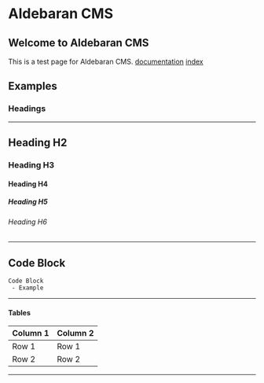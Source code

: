 # Aldebaran CMS

## Welcome to Aldebaran CMS

This is a test page for Aldebaran CMS.
[documentation](/documentation/index)
[index](documentation/links/index.md)

## Examples

### Headings
---

## Heading H2
### Heading H3
#### Heading H4
##### Heading H5
###### Heading H6

---

## Code Block
 
```
Code Block
 - Example
```
---

#### Tables

| Column 1 | Column 2 |
| -------- | -------- |
| Row 1    | Row 1    |
| Row 2    | Row 2    |

---
